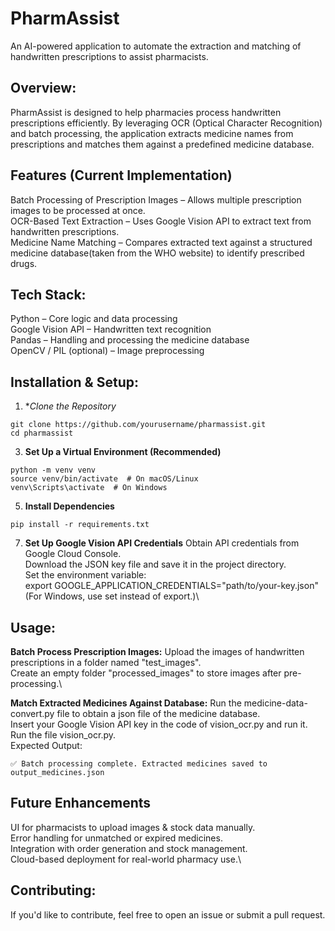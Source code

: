# **PharmAssist**
An AI-powered application to automate the extraction and matching of handwritten prescriptions to assist pharmacists.

## **Overview:**
PharmAssist is designed to help pharmacies process handwritten prescriptions efficiently. By leveraging OCR (Optical Character Recognition) and batch processing, the application extracts medicine names from prescriptions and matches them against a predefined medicine database.

## **Features (Current Implementation)**
Batch Processing of Prescription Images – Allows multiple prescription images to be processed at once.\
OCR-Based Text Extraction – Uses Google Vision API to extract text from handwritten prescriptions.\
Medicine Name Matching – Compares extracted text against a structured medicine database(taken from the WHO website) to identify prescribed drugs.

## **Tech Stack:**
Python – Core logic and data processing\
Google Vision API – Handwritten text recognition\
Pandas – Handling and processing the medicine database\
OpenCV / PIL (optional) – Image preprocessing

## **Installation & Setup**:
1. **Clone the Repository*
```
git clone https://github.com/yourusername/pharmassist.git
cd pharmassist
```

3. **Set Up a Virtual Environment (Recommended)**
```
python -m venv venv
source venv/bin/activate  # On macOS/Linux
venv\Scripts\activate  # On Windows
```

5. **Install Dependencies**
```
pip install -r requirements.txt
```

7. **Set Up Google Vision API Credentials**
Obtain API credentials from Google Cloud Console.\
Download the JSON key file and save it in the project directory.\
Set the environment variable:\
export GOOGLE_APPLICATION_CREDENTIALS="path/to/your-key.json"\
(For Windows, use set instead of export.)\

## **Usage:**
**Batch Process Prescription Images:**
Upload the images of handwritten prescriptions in a folder named "test_images".\
Create an empty folder "processed_images" to store images after pre-processing.\


**Match Extracted Medicines Against Database:**
Run the medicine-data-convert.py file to obtain a json file of the medicine database.\
Insert your Google Vision API key in the code of vision_ocr.py and run it.\
Run the file vision_ocr.py.\
Expected Output:
```
✅ Batch processing complete. Extracted medicines saved to output_medicines.json
```

## **Future Enhancements**
UI for pharmacists to upload images & stock data manually.\
Error handling for unmatched or expired medicines.\
Integration with order generation and stock management.\
Cloud-based deployment for real-world pharmacy use.\

## **Contributing:**
If you'd like to contribute, feel free to open an issue or submit a pull request.
